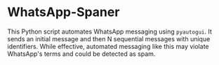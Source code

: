 # WhatsApp-Spaner
This Python script automates WhatsApp messaging using `pyautogui`. It sends an initial message and then N sequential messages with unique identifiers. While effective, automated messaging like this may violate WhatsApp's terms and could be detected as spam.
